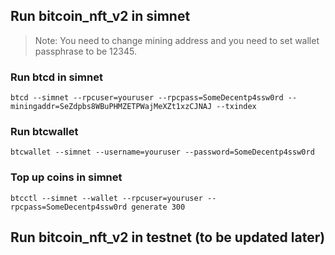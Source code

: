 
## Run bitcoin_nft_v2 in simnet
> Note: You need to change mining address and you need to set wallet passphrase to be 12345.
### Run btcd in simnet
```
btcd --simnet --rpcuser=youruser --rpcpass=SomeDecentp4ssw0rd --miningaddr=SeZdpbs8WBuPHMZETPWajMeXZt1xzCJNAJ --txindex
```

### Run btcwallet
```
btcwallet --simnet --username=youruser --password=SomeDecentp4ssw0rd
```


### Top up coins in simnet
```
btcctl --simnet --wallet --rpcuser=youruser --rpcpass=SomeDecentp4ssw0rd generate 300
```


## Run bitcoin_nft_v2 in testnet (to be updated later)